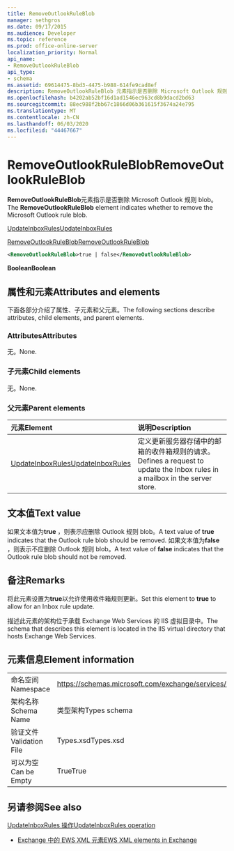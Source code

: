 ```yaml
---
title: RemoveOutlookRuleBlob
manager: sethgros
ms.date: 09/17/2015
ms.audience: Developer
ms.topic: reference
ms.prod: office-online-server
localization_priority: Normal
api_name:
- RemoveOutlookRuleBlob
api_type:
- schema
ms.assetid: 69614475-8bd3-4475-b988-614fe9cad8ef
description: RemoveOutlookRuleBlob 元素指示是否删除 Microsoft Outlook 规则 blob。
ms.openlocfilehash: b4202ab52bf16d1ad1546ec963cd8b9dacd2bd63
ms.sourcegitcommit: 88ec988f2bb67c1866d06b361615f3674a24e795
ms.translationtype: MT
ms.contentlocale: zh-CN
ms.lasthandoff: 06/03/2020
ms.locfileid: "44467667"
---
```

# <a name="removeoutlookruleblob"></a><span data-ttu-id="df757-103">RemoveOutlookRuleBlob</span><span class="sxs-lookup"><span data-stu-id="df757-103">RemoveOutlookRuleBlob</span></span>

<span data-ttu-id="df757-104">**RemoveOutlookRuleBlob**元素指示是否删除 Microsoft Outlook 规则 blob。</span><span class="sxs-lookup"><span data-stu-id="df757-104">The **RemoveOutlookRuleBlob** element indicates whether to remove the Microsoft Outlook rule blob.</span></span> 
  
[<span data-ttu-id="df757-105">UpdateInboxRules</span><span class="sxs-lookup"><span data-stu-id="df757-105">UpdateInboxRules</span></span>](updateinboxrules.md)
  
[<span data-ttu-id="df757-106">RemoveOutlookRuleBlob</span><span class="sxs-lookup"><span data-stu-id="df757-106">RemoveOutlookRuleBlob</span></span>](removeoutlookruleblob.md)
  
```XML
<RemoveOutlookRuleBlob>true | false</RemoveOutlookRuleBlob>
```

 <span data-ttu-id="df757-107">**Boolean**</span><span class="sxs-lookup"><span data-stu-id="df757-107">**Boolean**</span></span>
## <a name="attributes-and-elements"></a><span data-ttu-id="df757-108">属性和元素</span><span class="sxs-lookup"><span data-stu-id="df757-108">Attributes and elements</span></span>

<span data-ttu-id="df757-109">下面各部分介绍了属性、子元素和父元素。</span><span class="sxs-lookup"><span data-stu-id="df757-109">The following sections describe attributes, child elements, and parent elements.</span></span>
  
### <a name="attributes"></a><span data-ttu-id="df757-110">Attributes</span><span class="sxs-lookup"><span data-stu-id="df757-110">Attributes</span></span>

<span data-ttu-id="df757-111">无。</span><span class="sxs-lookup"><span data-stu-id="df757-111">None.</span></span>
  
### <a name="child-elements"></a><span data-ttu-id="df757-112">子元素</span><span class="sxs-lookup"><span data-stu-id="df757-112">Child elements</span></span>

<span data-ttu-id="df757-113">无。</span><span class="sxs-lookup"><span data-stu-id="df757-113">None.</span></span>
  
### <a name="parent-elements"></a><span data-ttu-id="df757-114">父元素</span><span class="sxs-lookup"><span data-stu-id="df757-114">Parent elements</span></span>

|<span data-ttu-id="df757-115">**元素**</span><span class="sxs-lookup"><span data-stu-id="df757-115">**Element**</span></span>|<span data-ttu-id="df757-116">**说明**</span><span class="sxs-lookup"><span data-stu-id="df757-116">**Description**</span></span>|
|:-----|:-----|
|[<span data-ttu-id="df757-117">UpdateInboxRules</span><span class="sxs-lookup"><span data-stu-id="df757-117">UpdateInboxRules</span></span>](updateinboxrules.md) <br/> |<span data-ttu-id="df757-118">定义更新服务器存储中的邮箱的收件箱规则的请求。</span><span class="sxs-lookup"><span data-stu-id="df757-118">Defines a request to update the Inbox rules in a mailbox in the server store.</span></span>  <br/> |
   
## <a name="text-value"></a><span data-ttu-id="df757-119">文本值</span><span class="sxs-lookup"><span data-stu-id="df757-119">Text value</span></span>

<span data-ttu-id="df757-120">如果文本值为**true** ，则表示应删除 Outlook 规则 blob。</span><span class="sxs-lookup"><span data-stu-id="df757-120">A text value of **true** indicates that the Outlook rule blob should be removed.</span></span> <span data-ttu-id="df757-121">如果文本值为**false** ，则表示不应删除 Outlook 规则 blob。</span><span class="sxs-lookup"><span data-stu-id="df757-121">A text value of **false** indicates that the Outlook rule blob should not be removed.</span></span> 
  
## <a name="remarks"></a><span data-ttu-id="df757-122">备注</span><span class="sxs-lookup"><span data-stu-id="df757-122">Remarks</span></span>

<span data-ttu-id="df757-123">将此元素设置为**true**以允许使用收件箱规则更新。</span><span class="sxs-lookup"><span data-stu-id="df757-123">Set this element to **true** to allow for an Inbox rule update.</span></span> 
  
<span data-ttu-id="df757-124">描述此元素的架构位于承载 Exchange Web Services 的 IIS 虚拟目录中。</span><span class="sxs-lookup"><span data-stu-id="df757-124">The schema that describes this element is located in the IIS virtual directory that hosts Exchange Web Services.</span></span>
  
## <a name="element-information"></a><span data-ttu-id="df757-125">元素信息</span><span class="sxs-lookup"><span data-stu-id="df757-125">Element information</span></span>

|||
|:-----|:-----|
|<span data-ttu-id="df757-126">命名空间</span><span class="sxs-lookup"><span data-stu-id="df757-126">Namespace</span></span>  <br/> |https://schemas.microsoft.com/exchange/services/2006/types  <br/> |
|<span data-ttu-id="df757-127">架构名称</span><span class="sxs-lookup"><span data-stu-id="df757-127">Schema Name</span></span>  <br/> |<span data-ttu-id="df757-128">类型架构</span><span class="sxs-lookup"><span data-stu-id="df757-128">Types schema</span></span>  <br/> |
|<span data-ttu-id="df757-129">验证文件</span><span class="sxs-lookup"><span data-stu-id="df757-129">Validation File</span></span>  <br/> |<span data-ttu-id="df757-130">Types.xsd</span><span class="sxs-lookup"><span data-stu-id="df757-130">Types.xsd</span></span>  <br/> |
|<span data-ttu-id="df757-131">可以为空</span><span class="sxs-lookup"><span data-stu-id="df757-131">Can be Empty</span></span>  <br/> |<span data-ttu-id="df757-132">True</span><span class="sxs-lookup"><span data-stu-id="df757-132">True</span></span>  <br/> |
   
## <a name="see-also"></a><span data-ttu-id="df757-133">另请参阅</span><span class="sxs-lookup"><span data-stu-id="df757-133">See also</span></span>



[<span data-ttu-id="df757-134">UpdateInboxRules 操作</span><span class="sxs-lookup"><span data-stu-id="df757-134">UpdateInboxRules operation</span></span>](updateinboxrules-operation.md)


- [<span data-ttu-id="df757-135">Exchange 中的 EWS XML 元素</span><span class="sxs-lookup"><span data-stu-id="df757-135">EWS XML elements in Exchange</span></span>](ews-xml-elements-in-exchange.md)

